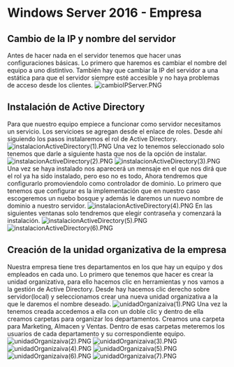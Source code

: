 # Windows Server 2016 - Empresa
## Cambio de la IP y nombre del servidor
Antes de hacer nada en el servidor tenemos que hacer unas configuraciones básicas. Lo primero que haremos es cambiar el nombre del equipo a uno distintivo. También hay que cambiar la IP del servidor a una estática para que el servidor siempre esté accesible y no haya problemas de acceso desde los clientes.
![cambioIPServer.PNG](./cambioIPServer.PNG)

## Instalación de Active Directory
Para que nuestro equipo empiece a funcionar como servidor necesitamos un servicio. Los servicioes se agregan desde el enlace de roles. Desde ahí siguiendo los pasos instalaremos el rol de Active Directory.
![instalacionActiveDirectory(1).PNG](./instalacionActiveDirectory(1).PNG)
Una vez lo tenemos seleccionado solo tenemos que darle a siguiente hasta que nos de la opción de instalar.
![instalacionActiveDirectory(2).PNG](./instalacionActiveDirectory(2).PNG)
![instalacionActiveDirectory(3).PNG](./instalacionActiveDirectory(3).PNG)
Una vez se haya instalado nos aparecerá un mensaje en el que nos dirá que el rol ya ha sido instalado, pero eso no es todo, Ahora tendremos que configurarlo promoviendolo como controlador de dominio.
Lo primero que tenemos que configurar es la implementación que en nuestro caso escogeremos un nuebo bosque y además le daremos un nuevo nombre de dominio a nuestro servidor.
![instalacionActiveDirectory(4).PNG](./instalacionActiveDirectory(4).PNG)
En las siguientes ventanas solo tendremos que elegir contraseña y comenzará la instalación.
![instalacionActiveDirectory(5).PNG](./instalacionActiveDirectory(5).PNG)
![instalacionActiveDirectory(6).PNG](./instalacionActiveDirectory(6).PNG)

## Creación de la unidad organizativa de la empresa
Nuestra empresa tiene tres departamentos en los que hay un equipo y dos empleados en cada uno. Lo primero que tenemos que hacer es crear la unidad organizativa, para ello hacemos clic en herramientas y nos vamos a la gestión de Active Directory. Desde hay hacemos clic derecho sobre servidor(local) y seleccionamos crear una nueva unidad organizativa a la que le daremos el nombre deseado.
![unidadOrganizaiva(1).PNG](./unidadOrganizaiva(1).PNG)
Una vez la tenemos creada accedemos a ella con un doble clic y dentro de ella creamos carpetas para organizar los departamentos. Creamos una carpeta para Marketing, Almacen y Ventas. Dentro de esas carpetas meteremos los usuarios de cada departamento y su correspondiente equipo.
![unidadOrganizaiva(2).PNG](./unidadOrganizaiva(2).PNG)
![unidadOrganizaiva(3).PNG](./unidadOrganizaiva(3).PNG)
![unidadOrganizaiva(4).PNG](./unidadOrganizaiva(4).PNG)
![unidadOrganizaiva(5).PNG](./unidadOrganizaiva(5).PNG)
![unidadOrganizaiva(6).PNG](./unidadOrganizaiva(6).PNG)
![unidadOrganizaiva(7).PNG](./unidadOrganizaiva(7).PNG)


